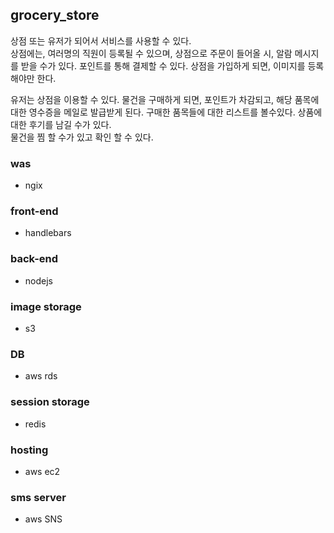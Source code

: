 ## grocery_store

상점 또는 유저가 되어서 서비스를 사용할 수 있다.  
상점에는, 여러명의 직원이 등록될 수 있으며, 상점으로 주문이 들어올 시, 알람 메시지를 받을 수가 있다.
포인트를 통해 결제할 수 있다.
상점을 가입하게 되면, 이미지를 등록해야만 한다.


유저는 상점을 이용할 수 있다. 물건을 구매하게 되면, 포인트가 차감되고, 해당 품목에 대한 영수증을
메일로 발급받게 된다. 구매한 품목들에 대한 리스트를 볼수있다. 
상품에 대한 후기를 남길 수가 있다.   
물건을 찜 할 수가 있고 확인 할 수 있다. 

### was
* ngix

### front-end
* handlebars

### back-end
* nodejs

### image storage
* s3  

### DB  
* aws rds  

### session storage
* redis

### hosting
* aws ec2

### sms server
* aws SNS
 
 